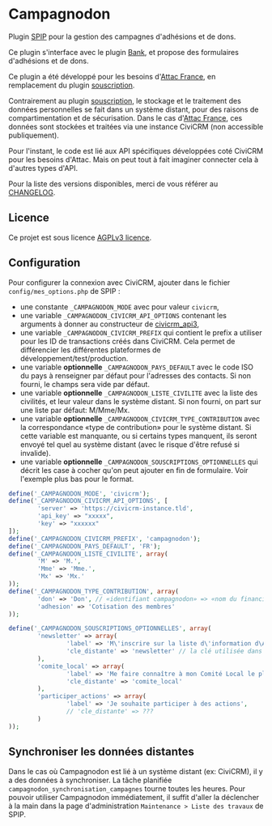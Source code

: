 # Campagnodon

Plugin [SPIP](http://www.spip.net/) pour la gestion des campagnes d'adhésions et de dons.

Ce plugin s'interface avec le plugin [Bank](https://github.com/nursit/bank>), et propose des formulaires d'adhésions et de dons.

Ce plugin a été développé pour les besoins d'[Attac France](https://france.attac.org), en remplacement du plugin [souscription](https://plugins.spip.net/souscription.html).

Contrairement au plugin [souscription](https://plugins.spip.net/souscription.html), le stockage et le traitement des données personnelles se fait dans un système distant, pour des raisons de compartimentation et de sécurisation.
Dans le cas d'[Attac France](https://france.attac.org), ces données sont stockées et traitées via une instance CiviCRM (non accessible publiquement).

Pour l'instant, le code est lié aux API spécifiques développées coté CiviCRM pour les besoins d'Attac. Mais on peut tout à fait imaginer connecter cela à d'autres types d'API.

Pour la liste des versions disponibles, merci de vous référer au [CHANGELOG](CHANGELOG.md).

## Licence

Ce projet est sous licence [AGPLv3 licence](LICENSE).

## Configuration

Pour configurer la connexion avec CiviCRM, ajouter dans le fichier
`config/mes_options.php` de SPIP :

* une constante `_CAMPAGNODON_MODE` avec pour valeur `civicrm`,
* une variable `_CAMPAGNODON_CIVICRM_API_OPTIONS` contenant les arguments à donner au constructeur de [civicrm_api3](inc/civicrm/class.api.php),
* une variable `_CAMPAGNODON_CIVICRM_PREFIX` qui contient le prefix a utiliser pour les ID de transactions créés dans CiviCRM. Cela permet de différencier les différentes plateformes de développement/test/production.
* une variable **optionnelle** `_CAMPAGNODON_PAYS_DEFAULT` avec le code ISO du pays à renseigner par défaut pour l'adresses des contacts. Si non fourni, le champs sera vide par défaut.
* une variable **optionnelle** `_CAMPAGNODON_LISTE_CIVILITE` avec la liste des civilités, et leur valeur dans le système distant. Si non fourni, on part sur une liste par défaut: M/Mme/Mx.
* une variable **optionnelle** `_CAMPAGNODON_CIVICRM_TYPE_CONTRIBUTION` avec la correspondance «type de contribution» pour le système distant. Si cette variable est manquante, ou si certains types manquent, ils seront envoyé tel quel au système distant (avec le risque d'être refusé si invalide).
* une variable **optionnelle** `_CAMPAGNODON_SOUSCRIPTIONS_OPTIONNELLES` qui décrit les case à cocher qu'on peut ajouter en fin de formulaire. Voir l'exemple plus bas pour le format.

```php
define('_CAMPAGNODON_MODE', 'civicrm');
define('_CAMPAGNODON_CIVICRM_API_OPTIONS', [
        'server' => 'https://civicrm-instance.tld',
        'api_key' => "xxxxx",
        'key' => "xxxxxx"
]);
define('_CAMPAGNODON_CIVICRM_PREFIX', 'campagnodon');
define('_CAMPAGNODON_PAYS_DEFAULT', 'FR');
define('_CAMPAGNODON_LISTE_CIVILITE', array(
        'M' => 'M.',
        'Mme' => 'Mme.',
        'Mx' => 'Mx.'
));
define('_CAMPAGNODON_TYPE_CONTRIBUTION', array(
        'don' => 'Don', // «identifiant campagnodon» => «nom du financial type CiviCRM» (ou ID numérique pour ne pas être dépendant d'un changement de libellé)
        'adhesion' => 'Cotisation des membres'
));

define('_CAMPAGNODON_SOUSCRIPTIONS_OPTIONNELLES', array(
        'newsletter' => array(
                'label' => 'M\'inscrire sur la liste d\'information d\Attac France',
                'cle_distante' => 'newsletter' // la clé utilisée dans l'API distante
        ),
        'comite_local' => array(
                'label' => 'Me faire connaître à mon Comité Local le plus proche',
                'cle_distante' => 'comite_local'
        ),
        'participer_actions' => array(
                'label' => 'Je souhaite participer à des actions',
                // 'cle_distante' => ???
        )
));
```

## Synchroniser les données distantes

Dans le cas où Campagnodon est lié à un système distant (ex: CiviCRM), il y a des données à synchroniser.
La tâche planifiée `campagnodon_synchronisation_campagnes` tourne toutes les heures.
Pour pouvoir utiliser Campagnodon immédiatement, il suffit d'aller la déclencher à la main dans la page d'administration `Maintenance > Liste des travaux` de SPIP.
